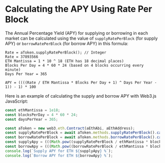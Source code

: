 # Calculating the APY Using Rate Per Block

The Annual Percentage Yield \(APY\) for supplying or borrowing in each market can be calculated using the value of `supplyRatePerBlock` \(for supply APY\) or `borrowRatePerBlock` \(for borrow APY\) in this formula:

```text
Rate = aToken.supplyRatePerBlock(); // Integer
Rate = 37893566
ETH Mantissa = 1 * 10 ^ 18 (ETH has 18 decimal places)
Blocks Per Day = 4 * 60 * 24 (based on 4 blocks occurring every minute)
Days Per Year = 365

APY = ((((Rate / ETH Mantissa * Blocks Per Day + 1) ^ Days Per Year - 1)) - 1) * 100
```

Here is an example of calculating the supply and borrow APY with Web3.js JavaScript:

```javascript
const ethMantissa = 1e18;
const blocksPerDay = 4 * 60 * 24;
const daysPerYear = 365;

const aToken = new web3.eth.Contract(aEthAbi, aEthAddress);
const supplyRatePerBlock = await aToken.methods.supplyRatePerBlock().call();
const borrowRatePerBlock = await aToken.methods.borrowRatePerBlock().call();
const supplyApy = (((Math.pow((supplyRatePerBlock / ethMantissa * blocksPerDay) + 1, daysPerYear))) - 1) * 100;
const borrowApy = (((Math.pow((borrowRatePerBlock / ethMantissa * blocksPerDay) + 1, daysPerYear))) - 1) * 100;
console.log(`Supply APY for ETH ${supplyApy} %`);
console.log(`Borrow APY for ETH ${borrowApy} %`);
```

